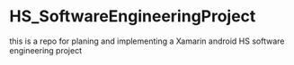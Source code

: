 # HS_SoftwareEngineeringProject
this is a repo for planing and implementing a Xamarin android HS software engineering project 
